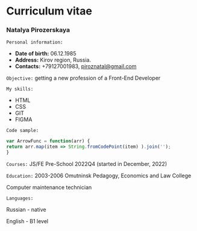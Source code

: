 # Сurriculum vitae #
### Natalya Pirozerskaya ###
`Personal information:`
* **Date of birth:** 06.12.1985
* **Address:** Kirov region, Russia.
* **Contacts:** +79127001983, piroznatal@gmail.com

`Objective:`
getting a new profession of a Front-End Developer

`My skills:` 
* HTML
* CSS
* GIT
* FIGMA

`Code sample:`
```javascript
var ArrowFunc = function(arr) {
return arr.map(item => String.fromCodePoint(item) ).join('');
}
```
`Courses:` JS/FE Pre-School 2022Q4 (started in December, 2022)

`Education:` 2003-2006
Omutninsk Pedagogy, Economics and Law College

Сomputer maintenance technician

`Languages:`

Russian - native

English - B1 level
